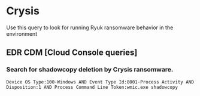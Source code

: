 # Crysis

Use this query to look for running Ryuk ransomware behavior in the environment

## EDR CDM [Cloud Console queries]

### Search for shadowcopy deletion by Crysis ransomware.
```
Device OS Type:100-Windows AND Event Type Id:8001-Process Activity AND Disposition:1 AND Process Command Line Token:wmic.exe shadowcopy

```
